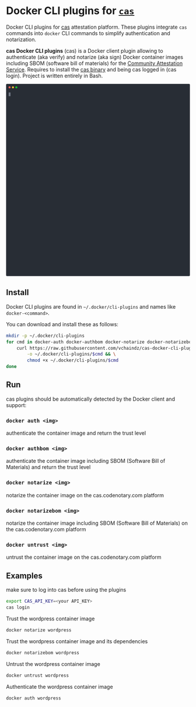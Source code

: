 # Docker CLI plugins for [`cas`](https://cas.codenotary.com)
Docker CLI plugins for [cas](cas.codenotary.com) attestation platform.
These plugins integrate `cas` commands into `docker` CLI commands to simplify authentication and notarization.

**cas Docker CLI plugins** (cas) is a Docker client plugin allowing to authenticate (aka verify) and notarize (aka sign) Docker container images including SBOM (software bill of materials) for the [Community Attestation Service](https://cas.codenotary.com).  Requires to install the [cas binary](https://github.com/codenotary/cas/releases) and being cas logged in (cas login).
Project is written entirely in Bash.

[![](https://raw.githubusercontent.com/vchaindz/cas-docker-cli-plugins/main/casdocker.svg)](animation)


## Install

Docker CLI plugins are found in `~/.docker/cli-plugins` and names like `docker-<command>`.

You can download and install these as follows:

```bash
mkdir -p ~/.docker/cli-plugins
for cmd in docker-auth docker-authbom docker-notarize docker-notarizebom docker-untrust; do
    curl https://raw.githubusercontent.com/vchaindz/cas-docker-cli-plugins/main/$cmd \
        -o ~/.docker/cli-plugins/$cmd && \
        chmod +x ~/.docker/cli-plugins/$cmd
done
```

## Run

cas plugins should be automatically detected by the Docker client and support:

### `docker auth <img>`

authenticate the container image and return the trust level

### `docker authbom <img>`

authenticate the container image including SBOM (Software Bill of Materials) and return the trust level

### `docker notarize <img>`

notarize the container image on the cas.codenotary.com platform

### `docker notarizebom <img>`

notarize the container image including SBOM (Software Bill of Materials) on the cas.codenotary.com platform

### `docker untrust <img>`

untrust the container image on the cas.codenotary.com platform


## Examples

make sure to log into cas before using the plugins
```bash
export CAS_API_KEY=<your API_KEY>
cas login
```

Trust the wordpress container image
```bash
docker notarize wordpress
```

Trust the wordpress container image and its dependencies
```bash
docker notarizebom wordpress
```

Untrust the wordpress container image
```bash
docker untrust wordpress
```

Authenticate the wordpress container image
```bash
docker auth wordpress
```

